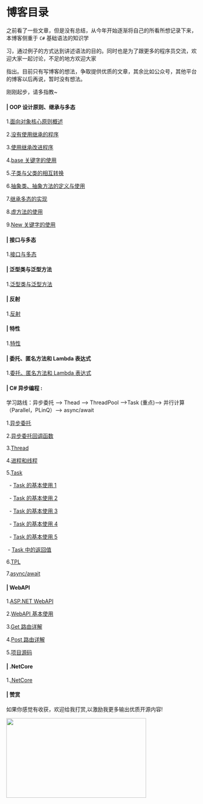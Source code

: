 # 博客目录

之前看了一些文章，但是没有总结，从今年开始逐渐将自己的所看所想记录下来，本博客侧重于 `C#` 基础语法的知识学

习，通过例子的方式达到讲述语法的目的。同时也是为了跟更多的程序员交流，欢迎大家一起讨论，不足的地方欢迎大家

指出。目前只有写博客的想法，争取提供优质的文章，其余比如公众号，其他平台的博客以后再说，暂时没有想法。

刚刚起步，请多指教~

#### | OOP 设计原则、继承与多态

1.[面向对象核心原则概述](https://github.com/Damon-Salvatore/CSharp-Learning/issues/1)

2.[没有使用继承的程序](https://github.com/Damon-Salvatore/CSharp-Learning/issues/2)

3.[使用继承改进程序](https://github.com/Damon-Salvatore/CSharp-Learning/blob/master/OOP_Principles/Inherit.md)

4.[base 关键字的使用](https://github.com/Damon-Salvatore/CSharp-Learning/blob/master/OOP_Principles/BaseKeyword.md)

5.[子类与父类的相互转换](https://github.com/Damon-Salvatore/CSharp-Learning/blob/master/OOP_Principles/ChildClassAndSuperClass.md)

6.[抽象类、抽象方法的定义与使用](https://github.com/Damon-Salvatore/CSharp-Learning/blob/master/OOP_Principles/AbstractClassAndMethod.md)

7.[继承多态的实现](https://github.com/Damon-Salvatore/CSharp-Learning/blob/master/OOP_Principles/InheritancePolymorphism.md)

8.[虚方法的使用](https://github.com/Damon-Salvatore/CSharp-Learning/blob/master/OOP_Principles/VirtualMethod.md)

9.[New 关键字的使用](https://github.com/Damon-Salvatore/CSharp-Learning/blob/master/OOP_Principles/UseNewKeyword.md)

#### | 接口与多态

1.[接口与多态](https://github.com/Damon-Salvatore/CSharp-Learning/blob/master/InterfaceAndPolymorphism/demo.md)

#### | 泛型类与泛型方法

1.[泛型类与泛型方法](https://github.com/Damon-Salvatore/CSharp-Learning/tree/master/GenericClassAndMethod/demo.md)

#### | 反射

1.[反射](https://github.com/Damon-Salvatore/CSharp-Learning/blob/master/Reflect/demo.md)

#### | 特性

1.[特性](https://github.com/Damon-Salvatore/CSharp-Learning/blob/master/Attribute/demo.md)

#### | 委托、匿名方法和 Lambda 表达式

1.[委托、匿名方法和 Lambda 表达式](https://github.com/Damon-Salvatore/CSharp-Learning/blob/master/Delegate/demo.md)

#### | C# 异步编程 :

学习路线：异步委托 --> Thead --> ThreadPool -->Task (重点)--> 并行计算（Parallel，PLinQ）--> async/await

1.[异步委托](https://github.com/Damon-Salvatore/CSharp-Learning/blob/master/AsynProgramming/AsyncDelegate.md)

2.[异步委托回调函数](https://github.com/Damon-Salvatore/CSharp-Learning/blob/master/AsynProgramming/AsyncCallback.md)

3.[Thread](https://github.com/Damon-Salvatore/CSharp-Learning/blob/master/AsynProgramming/Thread.md)

4.[进程和线程](https://github.com/Damon-Salvatore/CSharp-Learning/blob/master/AsynProgramming/ThreadTest.md)

5.[Task](https://github.com/Damon-Salvatore/CSharp-Learning/tree/master/AsynProgramming/Task/demo.md)

&nbsp; - [Task 的基本使用 1](https://github.com/Damon-Salvatore/CSharp-Learning/blob/master/AsynProgramming/Task/Task.md)

&nbsp; - [Task 的基本使用 2](https://github.com/Damon-Salvatore/CSharp-Learning/blob/master/AsynProgramming/Task/Task2.md)

&nbsp; - [Task 的基本使用 3](https://github.com/Damon-Salvatore/CSharp-Learning/blob/master/AsynProgramming/Task/Task3.md)

&nbsp; - [Task 的基本使用 4](https://github.com/Damon-Salvatore/CSharp-Learning/blob/master/AsynProgramming/Task/Task4.md)

&nbsp; - [Task 的基本使用 5](https://github.com/Damon-Salvatore/CSharp-Learning/blob/master/AsynProgramming/Task/Task5.md)

&nbsp;- [Task 中的返回值](https://github.com/Damon-Salvatore/CSharp-Learning/blob/master/AsynProgramming/Task/Task6.md)

6.[TPL](https://github.com/Damon-Salvatore/CSharp-Learning/blob/master/AsynProgramming/Parallel.md)

7.[async/await](https://github.com/Damon-Salvatore/CSharp-Learning/blob/master/AsynProgramming/AsyncAndAwait.md)

#### | WebAPI

1.[ASP.NET WebAPI](https://github.com/Damon-Salvatore/CSharp-Learning/blob/master/WebApi/Demo/basic.md)

2.[WebAPI 基本使用](https://github.com/Damon-Salvatore/CSharp-Learning/blob/master/WebApi/Demo/demo1.md)

3.[Get 路由详解](https://github.com/Damon-Salvatore/CSharp-Learning/blob/master/WebApi/Demo/get.md)

4.[Post 路由详解](https://github.com/Damon-Salvatore/CSharp-Learning/blob/master/WebApi/Demo/post.md)

5.[项目源码](https://github.com/Damon-Salvatore/CSharp-Learning/issues/32)

#### | .NetCore

1.[.NetCore](https://github.com/Damon-Salvatore/CSharp-Learning/tree/master/NetCore)

#### | 赞赏

如果你感觉有收获，欢迎给我打赏,以激励我更多输出优质开源内容!

 <image src="https://user-images.githubusercontent.com/28801735/58425100-8104e500-8088-11e9-9be5-928f067b0597.jpg" align="left"  width="370" height="210" />

